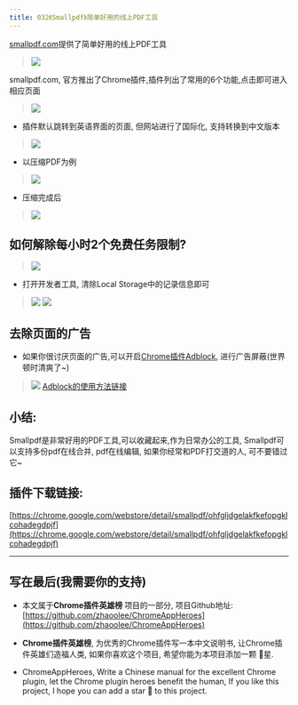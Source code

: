 ```yaml
---
title: 032《Smallpdf》简单好用的线上PDF工具
---
```


[smallpdf.com](smallpdf.com)提供了简单好用的线上PDF工具

> ![](https://www.v2fy.com/asset/032_smallpdf/0c04c896221f44c8b0b21cf07ea572a2.png)


smallpdf.com, 官方推出了Chrome插件,插件列出了常用的6个功能,点击即可进入相应页面
> ![](https://www.v2fy.com/asset/032_smallpdf/13a6df320a784899b4bc1f437e768377.png)

- 插件默认跳转到英语界面的页面, 但网站进行了国际化, 支持转换到中文版本
> ![](https://www.v2fy.com/asset/032_smallpdf/59599a53dbcf4db1ae2235afb18fb152.gif)

- 以压缩PDF为例
> ![](https://www.v2fy.com/asset/032_smallpdf/b67c07d4d6b74a378abb971302f02b79.gif)
- 压缩完成后
> ![](https://www.v2fy.com/asset/032_smallpdf/9d118845296e413f9ab44c285e6340de.png)

## 如何解除每小时2个免费任务限制?
> ![](https://www.v2fy.com/asset/032_smallpdf/9474363c13cb4839969a32d675966b5e.png)
- 打开开发者工具, 清除Local Storage中的记录信息即可
> ![](https://www.v2fy.com/asset/032_smallpdf/96b92bc8221c4ff38f9abda70732327c.png)
> ![](https://www.v2fy.com/asset/032_smallpdf/9836104691024b27b25ddc7411681bf8.gif)


## 去除页面的广告
- 如果你很讨厌页面的广告,可以开启[Chrome插件Adblock](https://zhaoolee.gitbooks.io/chrome/content/028adblockadblockping-bi-jian-shu-guang-gao.html), 进行广告屏蔽(世界顿时清爽了~)
> ![](https://www.v2fy.com/asset/032_smallpdf/368f03691252434a83d01b06ebcdd6f2.png)
> [Adblock的使用方法链接](https://zhaoolee.gitbooks.io/chrome/content/028adblockadblockping-bi-jian-shu-guang-gao.html)

## 小结:
Smallpdf是非常好用的PDF工具,可以收藏起来,作为日常办公的工具, Smallpdf可以支持多份pdf在线合并, pdf在线编辑, 如果你经常和PDF打交道的人, 可不要错过它~


## 插件下载链接:
[https://chrome.google.com/webstore/detail/smallpdf/ohfgljdgelakfkefopgklcohadegdpjf](https://chrome.google.com/webstore/detail/smallpdf/ohfgljdgelakfkefopgklcohadegdpjf)

---

## 写在最后(我需要你的支持)
- 本文属于**Chrome插件英雄榜** 项目的一部分, 项目Github地址: [https://github.com/zhaoolee/ChromeAppHeroes](https://github.com/zhaoolee/ChromeAppHeroes)

- **Chrome插件英雄榜**, 为优秀的Chrome插件写一本中文说明书, 让Chrome插件英雄们造福人类, 如果你喜欢这个项目, 希望你能为本项目添加一颗 🌟星.

- ChromeAppHeroes, Write a Chinese manual for the excellent Chrome plugin, let the Chrome plugin heroes benefit the human, If you like this project, I hope you can add a star 🌟 to this project.
